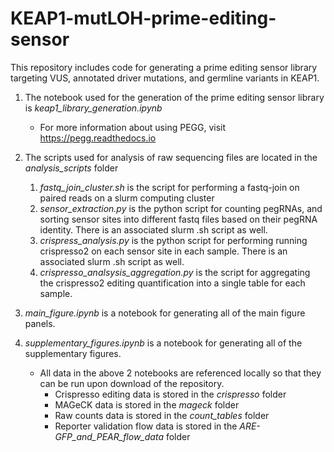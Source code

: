 # KEAP1-mutLOH-prime-editing-sensor

This repository includes code for generating a prime editing sensor library targeting VUS, annotated driver mutations, and germline variants in KEAP1.

1. The notebook used for the generation of the prime editing sensor library is *keap1_library_generation.ipynb*
    - For more information about using PEGG, visit https://pegg.readthedocs.io

2. The scripts used for analysis of raw sequencing files are located in the *analysis_scripts* folder
    1. *fastq_join_cluster.sh* is the script for performing a fastq-join on paired reads on a slurm computing cluster
    2. *sensor_extraction.py* is the python script for counting pegRNAs, and sorting sensor sites into different fastq files based on their pegRNA identity. There is an associated slurm .sh script as well.
    3. *crispress_analysis.py* is the python script for performing running crispresso2 on each sensor site in each sample. There is an associated slurm .sh script as well.
    4. *crispresso_analsysis_aggregation.py* is the script for aggregating the crispresso2 editing quantification into a single table for each sample.

3. *main_figure.ipynb* is a notebook for generating all of the main figure panels.
4. *supplementary_figures.ipynb* is a notebook for generating all of the supplementary figures.
    - All data in the above 2 notebooks are referenced locally so that they can be run upon download of the repository.
        - Crispresso editing data is stored in the *crispresso* folder
        - MAGeCK data is stored in the *mageck* folder
        - Raw counts data is stored in the *count_tables* folder
        - Reporter validation flow data is stored in the *ARE-GFP_and_PEAR_flow_data* folder
